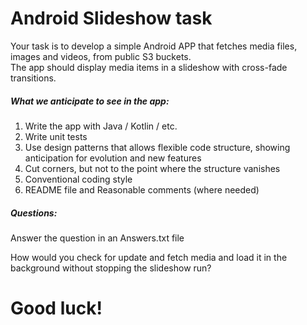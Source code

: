 # Android Slideshow task

Your task is to develop a simple Android APP that fetches media files, images and videos, from public S3 buckets.  
The app should display media items in a slideshow with cross-fade transitions.

##### What we anticipate to see in the  app:

1. Write the app with Java / Kotlin / etc.
2. Write unit tests
3. Use design patterns that allows flexible code structure, showing anticipation for evolution and new features 
4. Cut corners, but not to the point where the structure vanishes
5. Conventional coding style
6. README file and Reasonable comments (where needed)

##### Questions:
Answer the question in an Answers.txt file

How would you check for update and fetch media and load it in the background without stopping the slideshow run?

# Good luck!
